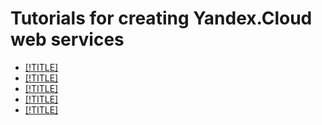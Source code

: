 # Tutorials for creating Yandex.Cloud web services

* [[!TITLE]](static.md)
* [[!TITLE]](lamp-lemp.md)
* [[!TITLE]](dns-load-balancer.md)
* [[!TITLE]](joomla-postgresql.md)
* [[!TITLE]](wordpress.md)

